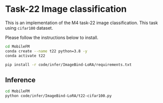 # Task-22 Image classification

This is an implementation of the M4 task-22 image classification.
This task using `cifar100` dataset.

Please follow the instructions below to install.
```bash
cd MobileFM
conda create --name t22 python=3.8 -y
conda activate t22

pip install -r code/infer/ImageBind-LoRA/requirements.txt
```

## Inference
```bash
cd MobileFM
python code/infer/ImageBind-LoRA/t22-cifar100.py
```
